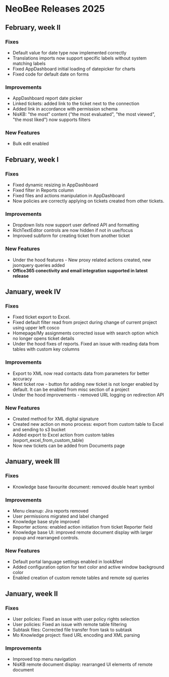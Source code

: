 # NeoBee Releases 2025
## February, week II
### **Fixes**
- Default value for date type now implemented correctly
- Translations imports now support specific labels without system matching labels
- Fixed AppDashboard initial loading of datepicker for charts
- Fixed code for default date on forms
### **Improvements**
- AppDashboard report date picker 
- Linked tickets: added link to the ticket next to the connection
- Added link in accordance with permission schema
- NisKB: "the most" content ("the most evaluated", "the most viewed", "the most liked") now supports filters
### **New Features** 
- Bulk edit enabled
## February, week I
### **Fixes**
- Fixed dynamic resizing in AppDashboard 
- Fixed filter in Reports column
- Fixed files and actions manipulation in AppDashboard
- Now policies are correctly applying on tickets created from other tickets.
### **Improvements**
- Dropdown lists now support user defined API and formatting
- RichTextEditor controls are now hidden if not in use/focus
- Improved subform for creating ticket from another ticket
### **New Features** 
- Under the hood features - New proxy related actions created, new jsonquery queries added
- **Office365 conectivity and email integration supported in latest release**
## January, week IV
### **Fixes**
- Fixed ticket export to Excel. 
- Fixed default filter read from project during change of current project using upper left cosco
- Homepage/My assignments corrected issue with search option which no longer opens ticket details
- Under the hood fixes of reports. Fixed an issue with reading data from tables with custom key columns
### **Improvements**
- Export to XML now read contacts data from parameters for better accuracy
- Next ticket row - button for adding new ticket is not longer enabled by default. It can be enabled from misc section of a project
- Under the hood improvements - removed URL logging on redirection API
### **New Features** 
- Created method for XML digital signature
- Created new action on mono process: export from custom table to Excel and sending to s3 bucket
- Added export to Excel action from custom tables (export_excel_from_custom_table)
- Now new tickets can be added from Documents page
## January, week III
### **Fixes**
- Knowledge base favourite document: removed double heart symbol
### **Improvements**
- Menu cleanup: Jira reports removed
- User permissions migrated and label changed
- Knowledge base style improved
- Reporter actions: enabled action initiation from ticket Reporter field
- Knowledge base UI: improved remote document display with larger popup and rearranged controls.  
### **New Features**
- Default portal language settings enabled in look&feel
- Added configuration option for text color and active window background color
- Enabled creation of custom remote tables and remote sql queries 
## January, week II
### **Fixes**
 - User policies: Fixed an issue with user policy rights selection
 - User policies: Fixed an issue with remote table filtering
 - Subtask files: Corrected file transfer from task to subtask
 - Mo Knowledge project: fixed URL encoding and XML parsing
### **Improvements**
 - Improved top menu navigation
 - NisKB remote document display: rearranged UI elements of remote document
